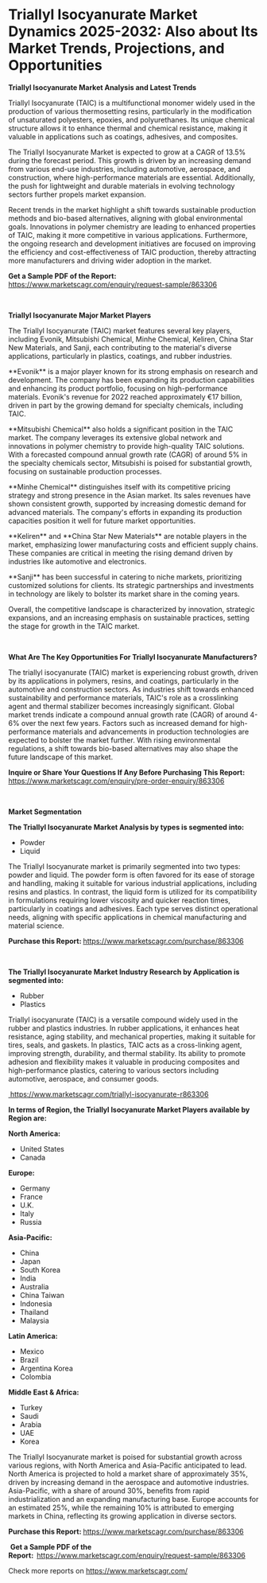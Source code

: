 <p><h1>Triallyl Isocyanurate Market Dynamics 2025-2032: Also about Its Market Trends, Projections, and Opportunities</h1></p><p><strong>Triallyl Isocyanurate Market Analysis and Latest Trends</strong></p>
<p><p>Triallyl Isocyanurate (TAIC) is a multifunctional monomer widely used in the production of various thermosetting resins, particularly in the modification of unsaturated polyesters, epoxies, and polyurethanes. Its unique chemical structure allows it to enhance thermal and chemical resistance, making it valuable in applications such as coatings, adhesives, and composites.</p><p>The Triallyl Isocyanurate Market is expected to grow at a CAGR of 13.5% during the forecast period. This growth is driven by an increasing demand from various end-use industries, including automotive, aerospace, and construction, where high-performance materials are essential. Additionally, the push for lightweight and durable materials in evolving technology sectors further propels market expansion.</p><p>Recent trends in the market highlight a shift towards sustainable production methods and bio-based alternatives, aligning with global environmental goals. Innovations in polymer chemistry are leading to enhanced properties of TAIC, making it more competitive in various applications. Furthermore, the ongoing research and development initiatives are focused on improving the efficiency and cost-effectiveness of TAIC production, thereby attracting more manufacturers and driving wider adoption in the market.</p></p>
<p><strong>Get a Sample PDF of the Report:&nbsp;</strong> <a href="https://www.marketscagr.com/enquiry/request-sample/863306?utm_campaign=3263&utm_medium=2&utm_source=Github&utm_content=ia&utm_term=31032025&utm_id=triallyl-isocyanurate">https://www.marketscagr.com/enquiry/request-sample/863306</a></p>
<p>&nbsp;</p>
<p><strong>Triallyl Isocyanurate Major Market Players</strong></p>
<p><p>The Triallyl Isocyanurate (TAIC) market features several key players, including Evonik, Mitsubishi Chemical, Minhe Chemical, Keliren, China Star New Materials, and Sanji, each contributing to the material's diverse applications, particularly in plastics, coatings, and rubber industries.</p><p>**Evonik** is a major player known for its strong emphasis on research and development. The company has been expanding its production capabilities and enhancing its product portfolio, focusing on high-performance materials. Evonik's revenue for 2022 reached approximately €17 billion, driven in part by the growing demand for specialty chemicals, including TAIC.</p><p>**Mitsubishi Chemical** also holds a significant position in the TAIC market. The company leverages its extensive global network and innovations in polymer chemistry to provide high-quality TAIC solutions. With a forecasted compound annual growth rate (CAGR) of around 5% in the specialty chemicals sector, Mitsubishi is poised for substantial growth, focusing on sustainable production processes.</p><p>**Minhe Chemical** distinguishes itself with its competitive pricing strategy and strong presence in the Asian market. Its sales revenues have shown consistent growth, supported by increasing domestic demand for advanced materials. The company's efforts in expanding its production capacities position it well for future market opportunities.</p><p>**Keliren** and **China Star New Materials** are notable players in the market, emphasizing lower manufacturing costs and efficient supply chains. These companies are critical in meeting the rising demand driven by industries like automotive and electronics.</p><p>**Sanji** has been successful in catering to niche markets, prioritizing customized solutions for clients. Its strategic partnerships and investments in technology are likely to bolster its market share in the coming years.</p><p>Overall, the competitive landscape is characterized by innovation, strategic expansions, and an increasing emphasis on sustainable practices, setting the stage for growth in the TAIC market.</p></p>
<p>&nbsp;</p>
<p><strong>What Are The Key Opportunities For Triallyl Isocyanurate Manufacturers?</strong></p>
<p><p>The triallyl isocyanurate (TAIC) market is experiencing robust growth, driven by its applications in polymers, resins, and coatings, particularly in the automotive and construction sectors. As industries shift towards enhanced sustainability and performance materials, TAIC's role as a crosslinking agent and thermal stabilizer becomes increasingly significant. Global market trends indicate a compound annual growth rate (CAGR) of around 4-6% over the next few years. Factors such as increased demand for high-performance materials and advancements in production technologies are expected to bolster the market further. With rising environmental regulations, a shift towards bio-based alternatives may also shape the future landscape of this market.</p></p>
<p><strong>Inquire or Share Your Questions If Any Before Purchasing This Report:</strong> <a href="https://www.marketscagr.com/enquiry/pre-order-enquiry/863306?utm_campaign=3263&utm_medium=2&utm_source=Github&utm_content=ia&utm_term=31032025&utm_id=triallyl-isocyanurate">https://www.marketscagr.com/enquiry/pre-order-enquiry/863306</a></p>
<p>&nbsp;</p>
<p><strong>Market Segmentation</strong></p>
<p><strong>The Triallyl Isocyanurate Market Analysis by types is segmented into:</strong></p>
<p><ul><li>Powder</li><li>Liquid</li></ul></p>
<p><p>The Triallyl Isocyanurate market is primarily segmented into two types: powder and liquid. The powder form is often favored for its ease of storage and handling, making it suitable for various industrial applications, including resins and plastics. In contrast, the liquid form is utilized for its compatibility in formulations requiring lower viscosity and quicker reaction times, particularly in coatings and adhesives. Each type serves distinct operational needs, aligning with specific applications in chemical manufacturing and material science.</p></p>
<p><strong>Purchase this Report:&nbsp;</strong><a href="https://www.marketscagr.com/purchase/863306?utm_campaign=3263&utm_medium=2&utm_source=Github&utm_content=ia&utm_term=31032025&utm_id=triallyl-isocyanurate">https://www.marketscagr.com/purchase/863306</a></p>
<p>&nbsp;</p>
<p><strong>The Triallyl Isocyanurate Market Industry Research by Application is segmented into:</strong></p>
<p><ul><li>Rubber</li><li>Plastics</li></ul></p>
<p><p>Triallyl isocyanurate (TAIC) is a versatile compound widely used in the rubber and plastics industries. In rubber applications, it enhances heat resistance, aging stability, and mechanical properties, making it suitable for tires, seals, and gaskets. In plastics, TAIC acts as a cross-linking agent, improving strength, durability, and thermal stability. Its ability to promote adhesion and flexibility makes it valuable in producing composites and high-performance plastics, catering to various sectors including automotive, aerospace, and consumer goods.</p></p>
<p><a href="https://www.marketscagr.com/triallyl-isocyanurate-r863306?utm_campaign=3263&utm_medium=2&utm_source=Github&utm_content=ia&utm_term=31032025&utm_id=triallyl-isocyanurate">&nbsp;https://www.marketscagr.com/triallyl-isocyanurate-r863306</a></p>
<p><strong>In terms of Region, the Triallyl Isocyanurate Market Players available by Region are:</strong></p>
<p>
    <p> <strong> North America: </strong>
        <ul>
            <li>United States</li>
            <li>Canada</li>
        </ul>
        </p> 
    <p> <strong> Europe: </strong>
        <ul>
            <li>Germany</li>
            <li>France</li>
            <li>U.K.</li>
            <li>Italy</li>
            <li>Russia</li>
        </ul>
        </p> 
    <p> <strong> Asia-Pacific: </strong>
        <ul>
            <li>China</li>
            <li>Japan</li>
            <li>South Korea</li>
            <li>India</li>
            <li>Australia</li>
            <li>China Taiwan</li>
            <li>Indonesia</li>
            <li>Thailand</li>
            <li>Malaysia</li>
        </ul>
        </p> 
    <p> <strong> Latin America: </strong>
        <ul>
            <li>Mexico</li>
            <li>Brazil</li>
            <li>Argentina Korea</li>
            <li>Colombia</li>
        </ul>
        </p> 
    <p> <strong> Middle East & Africa: </strong>
        <ul>
            <li>Turkey</li>
            <li>Saudi</li>
            <li>Arabia</li>
            <li>UAE</li>
            <li>Korea</li>
        </ul>
    </p>
    </p>
<p><p>The Triallyl Isocyanurate market is poised for substantial growth across various regions, with North America and Asia-Pacific anticipated to lead. North America is projected to hold a market share of approximately 35%, driven by increasing demand in the aerospace and automotive industries. Asia-Pacific, with a share of around 30%, benefits from rapid industrialization and an expanding manufacturing base. Europe accounts for an estimated 25%, while the remaining 10% is attributed to emerging markets in China, reflecting its growing application in diverse sectors.</p></p>
<p><strong>Purchase this Report: </strong><a href="https://www.marketscagr.com/purchase/863306?utm_campaign=3263&utm_medium=2&utm_source=Github&utm_content=ia&utm_term=31032025&utm_id=triallyl-isocyanurate">https://www.marketscagr.com/purchase/863306</a></p>
<p>&nbsp;<strong>Get a Sample PDF of the Report:&nbsp;&nbsp;</strong><a href="https://www.marketscagr.com/enquiry/request-sample/863306?utm_campaign=3263&utm_medium=2&utm_source=Github&utm_content=ia&utm_term=31032025&utm_id=triallyl-isocyanurate">https://www.marketscagr.com/enquiry/request-sample/863306</a></p>
<p><strong></strong></p>
<p>Check more reports on <a href="https://www.marketscagr.com/?utm_campaign=3263&utm_medium=2&utm_source=Github&utm_content=ia&utm_term=31032025&utm_id=triallyl-isocyanurate">https://www.marketscagr.com/</a></p>